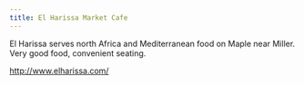 ```yaml
---
title: El Harissa Market Cafe
---
```

El Harissa serves north Africa and Mediterranean food
on Maple near Miller. Very good food, convenient seating.

http://www.elharissa.com/
